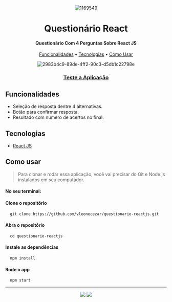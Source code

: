 <div align="center">
  
![1169549](https://user-images.githubusercontent.com/76831929/171972964-f2b68950-43da-4931-b929-a93288032d6c.png)
  
# Questionário React

#### Questionário Com 4 Perguntas Sobre React JS

[Funcionalidades](#funcionalidades) • [Tecnologias](#tecnologias) • [Como Usar](#como-usar)

![2983b4c9-89de-4ff2-90c3-d5db1c22798e](https://user-images.githubusercontent.com/76831929/171976142-8a5fe12d-4b2c-4273-87bc-828d9ea864ac.png)

### [Teste a Aplicação](https://vleonecezar.github.io/questionario-reactjs/)

</div>

## Funcionalidades

- Seleção de resposta dentre 4 alternativas.
- Botão para confirmar resposta.
- Resultado com número de acertos no final.

## Tecnologias

- [React JS](https://pt-br.reactjs.org/)

## Como usar

> Para clonar e rodar essa aplicação, você vai precisar do Git e Node.js instalados em seu computador.

#### No seu terminal:

#### Clone o repositório

```
  git clone https://github.com/vleonecezar/questionario-reactjs.git
```

#### Abra o repositório

```
  cd questionario-reactjs
```

#### Instale as dependências

```
  npm install
```

#### Rode o app

```
  npm start
```

<hr />
<div align="center">
<a href="https://www.linkedin.com/in/vitor-leone-cezar/" target="_blank"><img src="https://img.shields.io/badge/-LinkedIn-%230077B5?style=for-the-badge&logo=linkedin&logoColor=white" target="_blank"></a>
<a href="mailto:vleone.job@gmail.com" target="_blank"><img src="https://img.shields.io/badge/Gmail-D14836?style=for-the-badge&logo=gmail&logoColor=white" target="_blank"></a>
</div>
